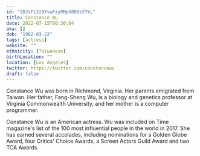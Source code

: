 ```yaml
---
id: "2DJsFL2z9YvwFzyRMpG009sSYkL"
title: Constance Wu
date: 2022-07-15T00:30:04
aka: []
dob: "1982-03-22"
tags: [actress]
website: ""
ethnicity: [Taiwanese]
birthLocation: ""
location: [Los Angeles]
twitter: https://twitter.com/constancewu
draft: false
---
```


Constance Wu was born in Richmond, Virginia. Her parents emigrated from Taiwan.
Her father, Fang-Sheng Wu, is a biology and genetics professor at Virginia
Commonwealth University, and her mother is a computer programmer.

Constance Wu is an American actress. Wu was included on Time magazine's list of
the 100 most influential people in the world in 2017. She has earned several
accolades, including nominations for a Golden Globe Award, four Critics' Choice
Awards, a Screen Actors Guild Award and two TCA Awards.
